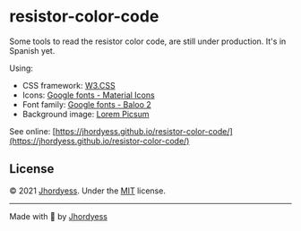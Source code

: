 # resistor-color-code

Some tools to read the resistor color code, are still under production. It's in Spanish yet.

Using:

- CSS framework: [W3.CSS](https://www.w3schools.com/w3css/default.asp)
- Icons: [Google fonts - Material Icons](https://fonts.google.com/icons?selected=Material+Icons)
- Font family: [Google fonts - Baloo 2](https://fonts.google.com/specimen/Baloo+2)
- Background image: [Lorem Picsum](https://picsum.photos)

See online: [https://jhordyess.github.io/resistor-color-code/](https://jhordyess.github.io/resistor-color-code/)

## License

© 2021 [Jhordyess](https://github.com/jhordyess). Under the [MIT](https://choosealicense.com/licenses/mit/) license.

---

Made with 💪 by [Jhordyess](https://www.jhordyess.com/)

